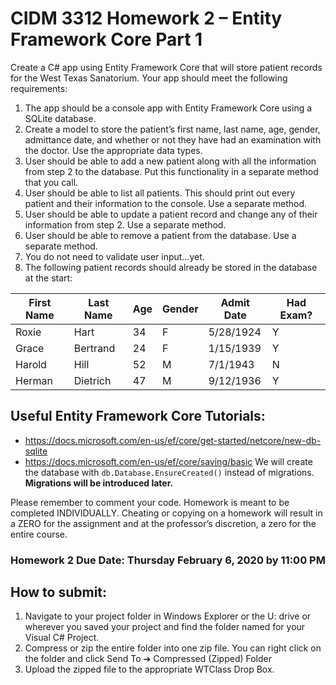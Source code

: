 # CIDM 3312 Homework 2 – Entity Framework Core Part 1


Create a C# app using Entity Framework Core that will store patient records for the West Texas Sanatorium. Your app should meet the following requirements:
1. The app should be a console app with Entity Framework Core using a SQLite database.
2. Create a model to store the patient’s first name, last name, age, gender, admittance date, and whether or not they have had an examination with the doctor. Use the appropriate data types.
3. User should be able to add a new patient along with all the information from step 2 to the database. Put this functionality in a separate method that you call.
4. User should be able to list all patients. This should print out every patient and their information to the console. Use a separate method.
5. User should be able to update a patient record and change any of their information from step 2. Use a separate method.
6. User should be able to remove a patient from the database. Use a separate method.
7. You do not need to validate user input…yet.
8. The following patient records should already be stored in the database at the start:


 First Name | Last Name | Age | Gender | Admit Date | Had Exam? 
---|---|---|---|---|---
 Roxie | Hart|  34| F| 5/28/1924 | Y
Grace | Bertrand | 24 | F | 1/15/1939 | Y
 Harold | Hill | 52 | M |  7/1/1943 | N 
Herman | Dietrich | 47 | M | 9/12/1936 | Y 


## Useful Entity Framework Core Tutorials:
- https://docs.microsoft.com/en-us/ef/core/get-started/netcore/new-db-sqlite
- https://docs.microsoft.com/en-us/ef/core/saving/basic
We will create the database with `db.Database.EnsureCreated()` instead of migrations. **Migrations will be introduced later.** 

 Please remember to comment your code.
Homework is meant to be completed INDIVIDUALLY. Cheating or copying on a homework will result in a ZERO for the assignment and at the professor’s discretion, a zero for the entire course.
###  Homework 2 Due Date: Thursday February 6, 2020 by 11:00 PM
## How to submit:
1. Navigate to your project folder in Windows Explorer or the U: drive or wherever you saved your project and find the folder named for your Visual C# Project.
2. Compress or zip the entire folder into one zip file. You can right click on the folder and click Send To ➔ Compressed (Zipped) Folder
3. Upload the zipped file to the appropriate WTClass Drop Box.